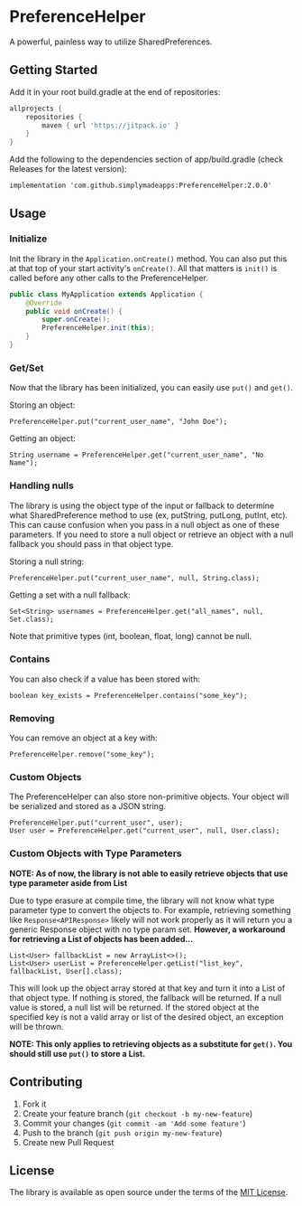 # PreferenceHelper
A powerful, painless way to utilize SharedPreferences.
## Getting Started
Add it in your root build.gradle at the end of repositories:
```groovy
allprojects {
    repositories {
        maven { url 'https://jitpack.io' }
    }
}
```
Add the following to the dependencies section of app/build.gradle (check Releases for the latest version):
```
implementation 'com.github.simplymadeapps:PreferenceHelper:2.0.0'
```

## Usage
### Initialize
Init the library in the `Application.onCreate()` method.  You can also put this at that top of your start activity's `onCreate()`.  All that matters is `init()` is called before any other calls to the PreferenceHelper.
```java
public class MyApplication extends Application {
    @Override
    public void onCreate() {
        super.onCreate();
        PreferenceHelper.init(this);
    }
}
```

### Get/Set
Now that the library has been initialized, you can easily use `put()` and `get()`.

Storing an object:
```
PreferenceHelper.put("current_user_name", "John Doe");
```

Getting an object:
```
String username = PreferenceHelper.get("current_user_name", "No Name");
```

### Handling nulls
The library is using the object type of the input or fallback to determine what SharedPreference method to use (ex, putString, putLong, putInt, etc).
This can cause confusion when you pass in a null object as one of these parameters.  If you need to store a null object or retrieve an object with a null fallback you should pass in that object type.

Storing a null string:
```
PreferenceHelper.put("current_user_name", null, String.class);
```

Getting a set with a null fallback:
```
Set<String> usernames = PreferenceHelper.get("all_names", null, Set.class);
```
Note that primitive types (int, boolean, float, long) cannot be null.

### Contains
You can also check if a value has been stored with: 
```
boolean key_exists = PreferenceHelper.contains("some_key");
```

### Removing
You can remove an object at a key with:
```
PreferenceHelper.remove("some_key");
```

### Custom Objects
The PreferenceHelper can also store non-primitive objects.  Your object will be serialized and stored as a JSON string.
```
PreferenceHelper.put("current_user", user);
User user = PreferenceHelper.get("current_user", null, User.class);
```
### Custom Objects with Type Parameters
**NOTE: As of now, the library is not able to easily retrieve objects that use type parameter aside from List**

Due to type erasure at compile time, the library will not know what type parameter type to convert the objects to.
For example, retrieving something like `Response<APIResponse>` likely will not work properly as it will return you a generic Response object with no type param set.
**However, a workaround for retrieving a List of objects has been added...**
```
List<User> fallbackList = new ArrayList<>();
List<User> userList = PreferenceHelper.getList("list_key", fallbackList, User[].class);
```
This will look up the object array stored at that key and turn it into a List of that object type.
If nothing is stored, the fallback will be returned.  If a null value is stored, a null list will be returned.
If the stored object at the specified key is not a valid array or list of the desired object, an exception will be thrown.

**NOTE: This only applies to retrieving objects as a substitute for `get()`. You should still use `put()` to store a List.**

## Contributing
1. Fork it
2. Create your feature branch (`git checkout -b my-new-feature`)
3. Commit your changes (`git commit -am 'Add some feature'`)
4. Push to the branch (`git push origin my-new-feature`)
5. Create new Pull Request

## License
The library is available as open source under the terms of the [MIT License](http://opensource.org/licenses/MIT).
